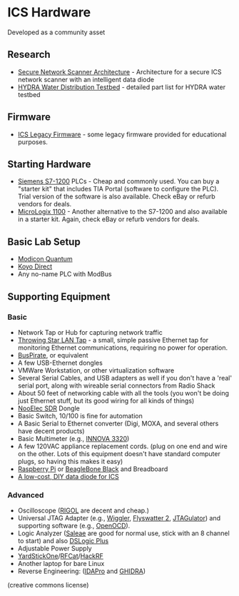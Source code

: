 # ICS Hardware

Developed as a community asset

## Research

- [Secure Network Scanner Architecture](https://github.com/hsainnos/ICSscannerDiode) - Architecture for a secure ICS network scanner with an intelligent data diode
- [HYDRA Water Distribution Testbed](https://github.com/hydra-testbed/Part-list) - detailed part list for HYDRA water testbed

## Firmware

- [ICS Legacy Firmware](https://github.com/cutaway-security/ics_firmware_legacy) - some legacy firmware provided for educational purposes.

## Starting Hardware

- [Siemens S7-1200](http://w3.siemens.com/mcms/programmable-logic-controller/en/basic-controller/s7-1200/pages/default.aspx) PLCs - Cheap and commonly used. You can buy a "starter kit" that includes TIA Portal (software to configure the PLC). Trial version of the software is also available. Check eBay or refurb vendors for deals.
- [MicroLogix 1100](http://ab.rockwellautomation.com/Programmable-Controllers/MicroLogix-1100) - Another alternative to the S7-1200 and also available in a starter kit. Again, check eBay or refurb vendors for deals.

## Basic Lab Setup

- [Modicon Quantum](http://www.schneider-electric.com/en/product-range/538-modicon-quantum/)
- [Koyo Direct](<http://www.automationdirect.com/adc/Overview/Catalog/Programmable_Controllers/DirectLogic_Series_PLCs_(Micro_to_Small,_Brick_-a-_Modular)>)
- Any no-name PLC with ModBus

## Supporting Equipment

### Basic

- Network Tap or Hub for capturing network traffic
- [Throwing Star LAN Tap](https://greatscottgadgets.com/throwingstar/) - a small, simple passive Ethernet tap for monitoring Ethernet communications, requiring no power for operation.
- [BusPirate](http://dangerousprototypes.com/docs/Bus_Pirate), or equivalent
- A few USB-Ethernet dongles
- VMWare Workstation, or other virtualization software
- Several Serial Cables, and USB adapters as well if you don't have a 'real' serial port, along with wireable serial connectors from Radio Shack
- About 50 feet of networking cable with all the tools (you won't be doing just Ethernet stuff, but its good wiring for all kinds of things)
- [NooElec SDR](http://www.nooelec.com/store/sdr.html) Dongle
- Basic Switch, 10/100 is fine for automation
- A Basic Serial to Ethernet converter (Digi, MOXA, and several others have decent products)
- Basic Multimeter (e.g., [INNOVA 3320](http://www.amazon.com/INNOVA-3320-Auto-Ranging-Digital-Multimeter/dp/B000EVYGZA))
- A few 120VAC appliance replacement cords. (plug on one end and wire on the other. Lots of this equipment doesn't have standard computer plugs, so having this makes it easy)
- [Raspberry Pi](https://www.raspberrypi.org/products/) or [BeagleBone Black](https://www.sparkfun.com/products/12857) and Breadboard
- [A low-cost, DIY data diode for ICS](https://github.com/wavestone-cdt/dyode)

### Advanced

- Oscilloscope ([RIGOL](http://www.rigolna.com) are decent and cheap.)
- Universal JTAG Adapter (e.g., [Wiggler](http://www.diygadget.com/universal-jtag-adapter-v2-wiggler-and-xilinx-platform-cable-compatible-debrick-routers-modems-and-more.html), [Flyswatter 2](http://www.tincantools.com/JTAG/Flyswatter2.html), [JTAGulator](http://www.grandideastudio.com/portfolio/jtagulator/)) and supporting software (e.g., [OpenOCD](http://openocd.org)).
- Logic Analyzer ([Saleae](https://www.saleae.com) are good for normal use, stick with an 8 channel to start) and also [DSLogic Plus](https://www.dreamsourcelab.com/product/dslogic-series/) 
- Adjustable Power Supply
- [YardStickOne](https://greatscottgadgets.com/yardstickone/)/[RFCat](http://int3.cc/products/rfcat)/[HackRF](https://greatscottgadgets.com/hackrf/)
- Another laptop for bare Linux
- Reverse Engineering: ([IDAPro](https://www.hex-rays.com/products/ida/) and [GHIDRA](https://github.com/NationalSecurityAgency/ghidra))

(creative commons license)
